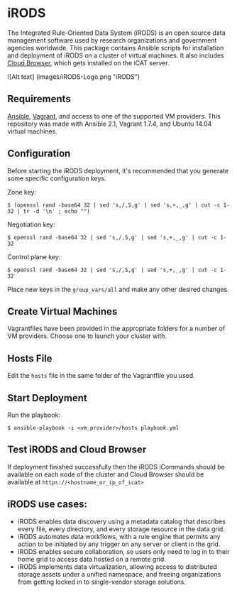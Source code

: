 # iRODS
The Integrated Rule-Oriented Data System (iRODS) is an open source data management software used by research organizations and government agencies worldwide. This package contains Ansible scripts for installation and deployment of iRODS on a cluster of virtual machines. It also includes [Cloud Browser](https://github.com/DICE-UNC/irods-cloud-browser), which gets installed on the iCAT server.

![Alt text] (images/iRODS-Logo.png "iRODS")

## Requirements

[Ansible](https://www.ansible.com/), [Vagrant](https://www.vagrantup.com/), and access to one of the supported VM providers. This repository was made with Ansible 2.1, Vagrant 1.7.4, and Ubuntu 14.04 virtual machines.

## Configuration

Before starting the iRODS deployment, it's recommended that you generate some specific configuration keys.

Zone key:

    $ (openssl rand -base64 32 | sed 's,/,S,g' | sed 's,+,_,g' | cut -c 1-32 | tr -d '\n' ; echo "")

Negotiation key:

    $ openssl rand -base64 32 | sed 's,/,S,g' | sed 's,+,_,g' | cut -c 1-32

Control plane key:

    $ openssl rand -base64 32 | sed 's,/,S,g' | sed 's,+,_,g' | cut -c 1-32
    
Place new keys in the ``group_vars/all`` and make any other desired changes.

## Create Virtual Machines

Vagrantfiles have been provided in the appropriate folders for a number of VM providers. Choose one to launch your cluster with.

## Hosts File

Edit the ``hosts`` file in the same folder of the Vagrantfile you used.

## Start Deployment

Run the playbook:

    $ ansible-playbook -i <vm_provider>/hosts playbook.yml

## Test iRODS and Cloud Browser

If deployment finished successfully then the iRODS iCommands should be available on each node of the cluster and Cloud Browser should be available at ``https://<hostname_or_ip_of_icat>``

## iRODS use cases:

* iRODS enables data discovery using a metadata catalog that describes every file, every directory, and every storage resource in the data grid.
* iRODS automates data workflows, with a rule engine that permits any action to be initiated by any trigger on any server or client in the grid.
* iRODS enables secure collaboration, so users only need to log in to their home grid to access data hosted on a remote grid.
* iRODS implements data virtualization, allowing access to distributed storage assets under a unified namespace, and freeing organizations from getting locked in to single-vendor storage solutions.
